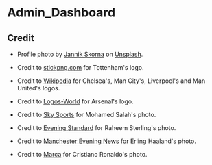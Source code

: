 # Admin_Dashboard

## Credit
- Profile photo by <a href="https://unsplash.com/@jaenix?utm_source=unsplash&utm_medium=referral&utm_content=creditCopyText">Jannik Skorna</a> on <a href="https://unsplash.com/s/photos/football?utm_source=unsplash&utm_medium=referral&utm_content=creditCopyText">Unsplash</a>.
  
- Credit to <a href='https://www.stickpng.com'>stickpng.com</a> for Tottenham's logo.

- Credit to <a href='https://www.wikipedia.com'>Wikipedia</a> for Chelsea's, Man City's, Liverpool's and Man United's logos.

- Credit to <a href='https://logos-world.net/'>Logos-World</a> for Arsenal's logo.

- Credit to <a href='https://www.skysports.com/football/news/11669/12260639/mohamed-salah-liverpool-forward-admits-he-may-be-open-to-a-future-move-to-real-madrid-or-barcelona'>Sky Sports</a> for Mohamed Salah's photo.

- Credit to <a href='https://www.standard.co.uk/sport/football/raheem-sterling-chelsea-squad-first-pictures-b1012229.html'>Evening Standard</a> for Raheem Sterling's photo.

- Credit to <a href='https://www.manchestereveningnews.co.uk/sport/football/football-news/man-city-erling-haaland-transfer-24214068'>Manchester Evening News</a> for Erling Haaland's photo.

- Credit to <a href='https://www.marca.com/en/football/manchester-united/2021/12/10/61b38e16e2704e5c288b45e8.html'>Marca</a> for Cristiano Ronaldo's photo.